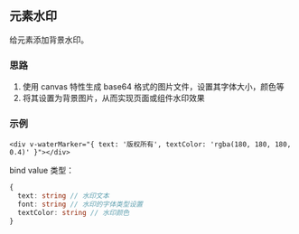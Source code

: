 ## 元素水印

给元素添加背景水印。

### 思路

1. 使用 canvas 特性生成 base64 格式的图片文件，设置其字体大小，颜色等
2. 将其设置为背景图片，从而实现页面或组件水印效果

### 示例

```vue
<div v-waterMarker="{ text: '版权所有', textColor: 'rgba(180, 180, 180, 0.4)' }"></div>
```

bind value 类型：

```ts
{
  text: string // 水印文本
  font: string // 水印的字体类型设置
  textColor: string // 水印颜色
}
```
